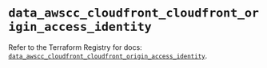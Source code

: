# `data_awscc_cloudfront_cloudfront_origin_access_identity`

Refer to the Terraform Registry for docs: [`data_awscc_cloudfront_cloudfront_origin_access_identity`](https://registry.terraform.io/providers/hashicorp/awscc/0.70.0/docs/data-sources/cloudfront_cloudfront_origin_access_identity).
